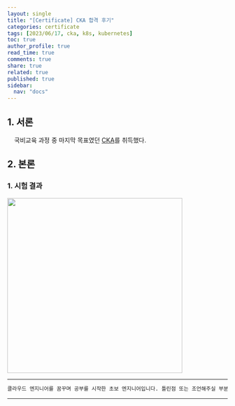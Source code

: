 ```yaml
---
layout: single
title: "[Certificate] CKA 합격 후기"
categories: certificate
tags: [2023/06/17, cka, k8s, kubernetes]
toc: true
author_profile: true
read_time: true
comments: true
share: true
related: true
published: true
sidebar:
  nav: "docs"
---
```


## 1. 서론

&nbsp;&nbsp;&nbsp;&nbsp;국비교육 과정 중 마지막 목표였던 [CKA](https://training.linuxfoundation.org/certification/certified-kubernetes-administrator-cka/)를 취득했다.

## 2. 본론

### 1. 시험 결과

<img src="https://github.com/holeman4110/holeman4110.github.io/assets/124491456/c73edd4f-69f8-44e5-9159-fcac718dd6d6" width=400>

---

```bash
클라우드 엔지니어를 꿈꾸며 공부를 시작한 초보 엔지니어입니다. 틀린점 또는 조언해주실 부분이 있으시면 친절하게 댓글 부탁드립니다. 방문해 주셔서 감사합니다 :)
```

---
